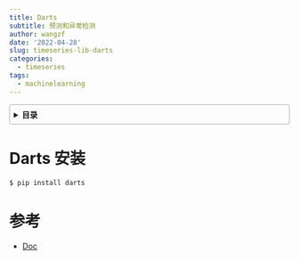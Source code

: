 ```yaml
---
title: Darts
subtitle: 预测和异常检测
author: wangzf
date: '2022-04-28'
slug: timeseries-lib-darts
categories:
  - timeseries
tags:
  - machinelearning
---
```


<style>
details {
    border: 1px solid #aaa;
    border-radius: 4px;
    padding: .5em .5em 0;
}
summary {
    font-weight: bold;
    margin: -.5em -.5em 0;
    padding: .5em;
}
details[open] {
    padding: .5em;
}
details[open] summary {
    border-bottom: 1px solid #aaa;
    margin-bottom: .5em;
}
img {
    pointer-events: none;
}
</style>

<details><summary>目录</summary><p>

- [Darts 安装](#darts-安装)
- [参考](#参考)
</p></details><p></p>

# Darts 安装

```bash
$ pip install darts
```

# 参考

* [Doc](https://unit8co.github.io/darts/userguide.html)
